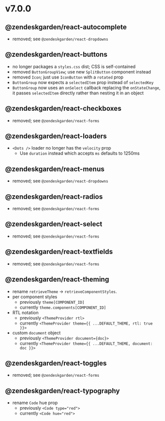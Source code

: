 # v7.0.0

## @zendeskgarden/react-autocomplete

- removed; see `@zendeskgarden/react-dropdowns`

## @zendeskgarden/react-buttons

- no longer packages a `styles.css` dist; CSS is self-contained
- removed `ButtonGroupView`; use new `SplitButton` component instead
- removed `Icon`; just use `IconButton` with a `rotated` prop
- `ButtonGroup` now expects a `selectedItem` prop instead of `selectedKey`
- `ButtonGroup` now uses an `onSelect` callback replacing the `onStateChange`, it passes `selectedItem` directly rather than nesting it in an object

## @zendeskgarden/react-checkboxes

- removed; see `@zendeskgarden/react-forms`

## @zendeskgarden/react-loaders

- `<Dots />` loader no longer has the `velocity` prop
  - Use `duration` instead which accepts `ms` defaults to 1250ms

## @zendeskgarden/react-menus

- removed; see `@zendeskgarden/react-dropdowns`

## @zendeskgarden/react-radios

- removed; see `@zendeskgarden/react-forms`

## @zendeskgarden/react-select

- removed; see `@zendeskgarden/react-forms`

## @zendeskgarden/react-textfields

- removed; see `@zendeskgarden/react-forms`

## @zendeskgarden/react-theming

- rename `retrieveTheme` -> `retrieveComponentStyles`.
- per component styles
  - previously `theme[COMPONENT_ID]`
  - currently `theme.components[COMPONENT_ID]`
- RTL notation
  - previously `<ThemeProvider rtl>`
  - currently `<ThemeProvider theme={{ ...DEFAULT_THEME, rtl: true }}>`
- custom `document` object
  - previously `<ThemeProvider document={doc}>`
  - currently `<ThemeProvider theme={{ ...DEFAULT_THEME, document: doc }}>`

## @zendeskgarden/react-toggles

- removed; see `@zendeskgarden/react-forms`

## @zendeskgarden/react-typography

- rename `Code` hue prop
  - previously `<Code type="red">`
  - currently `<Code hue="red">`
